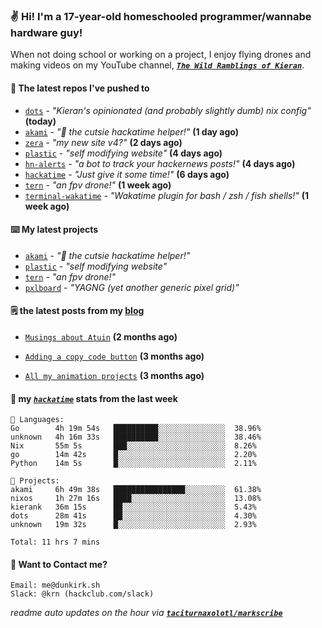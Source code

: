 ### ✌️ Hi! I'm a 17-year-old homeschooled programmer/wannabe hardware guy!

When not doing school or working on a project, I enjoy flying drones and making videos on my YouTube channel, [**_`The Wild Ramblings of Kieran`_**](https://youtube.com/@kieran.rambles).

#### 👷 The latest repos I've pushed to

- [`dots`](https://github.com/taciturnaxolotl/dots) - _"Kieran's opinionated (and probably slightly dumb) nix config"_ **(today)**
- [`akami`](https://github.com/taciturnaxolotl/akami) - _"🌷 the cutsie hackatime helper!"_ **(1 day ago)**
- [`zera`](https://github.com/taciturnaxolotl/zera) - _"my new site v4?"_ **(2 days ago)**
- [`plastic`](https://github.com/taciturnaxolotl/plastic) - _"self modifying website"_ **(4 days ago)**
- [`hn-alerts`](https://github.com/taciturnaxolotl/hn-alerts) - _"a bot to track your hackernews posts!"_ **(4 days ago)**
- [`hackatime`](https://github.com/hackclub/hackatime) - _"Just give it some time!"_ **(6 days ago)**
- [`tern`](https://github.com/taciturnaxolotl/tern) - _"an fpv drone!"_ **(1 week ago)**
- [`terminal-wakatime`](https://github.com/hackclub/terminal-wakatime) - _"Wakatime plugin for bash / zsh / fish shells!"_ **(1 week ago)**

#### ⌨️ My latest projects

- [`akami`](https://github.com/taciturnaxolotl/akami) - _"🌷 the cutsie hackatime helper!"_
- [`plastic`](https://github.com/taciturnaxolotl/plastic) - _"self modifying website"_
- [`tern`](https://github.com/taciturnaxolotl/tern) - _"an fpv drone!"_
- [`pxlboard`](https://github.com/taciturnaxolotl/pxlboard) - _"YAGNG (yet another generic pixel grid)"_

#### 🗒️ the latest posts from my [blog](https://dunkirk.sh)

- [`Musings about Atuin`](https://dunkirk.sh/blog/atuin/) **(2 months ago)**

- [`Adding a copy code button`](https://dunkirk.sh/blog/adding-a-copy-button/) **(3 months ago)**

- [`All my animation projects`](https://dunkirk.sh/blog/my-animations/) **(3 months ago)**



#### 📡 my [_`hackatime`_](https://waka.hackclub.com) stats from the last week

```text
💾 Languages:
Go        4h 19m 54s   ██████████░░░░░░░░░░░░░░░  38.96%
unknown   4h 16m 33s   ██████████░░░░░░░░░░░░░░░  38.46%
Nix       55m 5s       ███░░░░░░░░░░░░░░░░░░░░░░  8.26%
go        14m 42s      █░░░░░░░░░░░░░░░░░░░░░░░░  2.20%
Python    14m 5s       █░░░░░░░░░░░░░░░░░░░░░░░░  2.11%

💼 Projects:
akami     6h 49m 38s   ████████████████░░░░░░░░░  61.38%
nixos     1h 27m 16s   ████░░░░░░░░░░░░░░░░░░░░░  13.08%
kierank   36m 15s      ██░░░░░░░░░░░░░░░░░░░░░░░  5.43%
dots      28m 41s      ██░░░░░░░░░░░░░░░░░░░░░░░  4.30%
unknown   19m 32s      █░░░░░░░░░░░░░░░░░░░░░░░░  2.93%

Total: 11 hrs 7 mins
```

#### 📮 Want to Contact me?

```text
Email: me@dunkirk.sh
Slack: @krn (hackclub.com/slack)
```

_readme auto updates on the hour via [**`taciturnaxolotl/markscribe`**](https://github.com/taciturnaxolotl/markscribe)_
